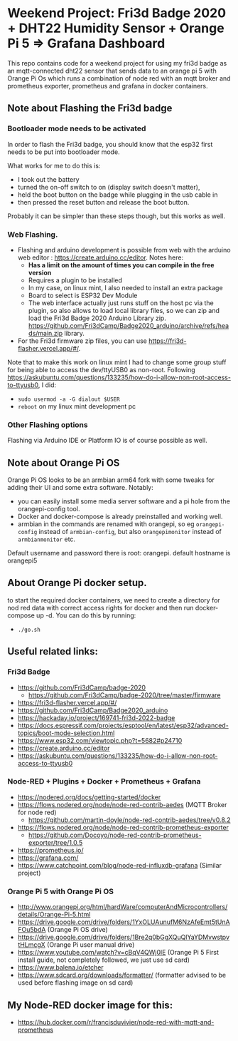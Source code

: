 # Weekend Project: Fri3d Badge 2020 + DHT22 Humidity Sensor + Orange Pi 5 => Grafana Dashboard

This repo contains code for a weekend project for using my fri3d badge as an mqtt-connected dht22 sensor that sends data to an orange pi 5 with Orange Pi Os which runs a combination of node red with an mqtt broker and prometheus exporter, prometheus and grafana in docker containers. 

## Note about Flashing the Fri3d badge
### Bootloader mode needs to be activated
In order to flash the Fri3d badge, you should know that the esp32 first needs to be put into bootloader mode.

What works for me to do this is: 
- I took out the battery
- turned the on-off switch to on (display switch doesn't matter), 
- held the boot button on the badge while plugging in the usb cable in
- then pressed the reset button and release the boot button.

Probably it can be simpler than these steps though, but this works as well.

### Web Flashing.
- Flashing and arduino development is possible from web with the arduino web editor : https://create.arduino.cc/editor. Notes here:
  - **Has a limit on the amount of times you can compile in the free version**
  - Requires a plugin to be installed
  - In my case, on linux mint, I also needed to install an extra package
  - Board to select is ESP32 Dev Module
  - The web interface actually just runs stuff on the host pc via the plugin, so also allows to load local library files, so we can zip and load the Fri3d Badge 2020 Arduino Library zip. https://github.com/Fri3dCamp/Badge2020_arduino/archive/refs/heads/main.zip library.
- For the Fri3d firmware zip files, you can use https://fri3d-flasher.vercel.app/#/.

Note that to make this work on linux mint I had to change some group stuff for being able to access the dev/ttyUSB0 as non-root.
Following https://askubuntu.com/questions/133235/how-do-i-allow-non-root-access-to-ttyusb0, I did:
- `sudo usermod -a -G dialout $USER`
- `reboot`
on my linux mint development pc

### Other Flashing options
Flashing via Arduino IDE or Platform IO is of course possible as well.

## Note about Orange Pi OS
Orange Pi OS looks to be an armbian arm64 fork with some tweaks for adding their UI and some extra software. Notably:
- you can easily install some media server software and a pi hole from the orangepi-config tool.
- Docker and docker-compose is already preinstalled and working well.
- armbian in the commands are renamed with orangepi, so eg `orangepi-config` instead of `armbian-config`, but also `orangepimonitor` instead of `armbianmonitor` etc.

Default username and password there is root: orangepi.
default hostname is orangepi5

## About Orange Pi docker setup.
to start the required docker containers, we need to create a directory for nod red data with correct access rights for docker and then run docker-compose up -d. You can do this by running:
- `./go.sh`

## Useful related links:
### Fri3d Badge
- https://github.com/Fri3dCamp/badge-2020
  - https://github.com/Fri3dCamp/badge-2020/tree/master/firmware
- https://fri3d-flasher.vercel.app/#/
- https://github.com/Fri3dCamp/Badge2020_arduino
- https://hackaday.io/project/169741-fri3d-2022-badge
- https://docs.espressif.com/projects/esptool/en/latest/esp32/advanced-topics/boot-mode-selection.html
- https://www.esp32.com/viewtopic.php?t=5682#p24710
- https://create.arduino.cc/editor
- https://askubuntu.com/questions/133235/how-do-i-allow-non-root-access-to-ttyusb0

### Node-RED + Plugins + Docker + Prometheus + Grafana
- https://nodered.org/docs/getting-started/docker
- https://flows.nodered.org/node/node-red-contrib-aedes (MQTT Broker for node red)
  - https://github.com/martin-doyle/node-red-contrib-aedes/tree/v0.8.2
- https://flows.nodered.org/node/node-red-contrib-prometheus-exporter
  - https://github.com/Docoyo/node-red-contrib-prometheus-exporter/tree/1.0.5
- https://prometheus.io/
- https://grafana.com/
- https://www.catchpoint.com/blog/node-red-influxdb-grafana (Similar project)

### Orange Pi 5 with Orange Pi OS
- http://www.orangepi.org/html/hardWare/computerAndMicrocontrollers/details/Orange-Pi-5.html
- https://drive.google.com/drive/folders/1YxOLUAunufM6NzAfeEmt5tUnAFOu5bdA (Orange Pi OS drive)
- https://drive.google.com/drive/folders/1Bre2q0bGgXQuQlYaYDMvwstpvtHLmcgX (Orange Pi user manual drive)
- https://www.youtube.com/watch?v=cBqV4QWj0lE (Orange Pi 5 First install guide, not completely followed, we just use sd card)
- https://www.balena.io/etcher
- https://www.sdcard.org/downloads/formatter/ (formatter advised to be used before flashing image on sd card)

## My Node-RED docker image for this:
- https://hub.docker.com/r/francisduvivier/node-red-with-mqtt-and-prometheus
